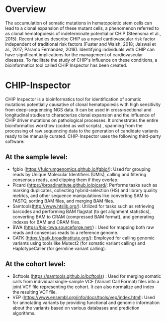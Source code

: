 # Overview
The accumulation of somatic mutations in hematopoietic stem cells can lead to a clonal expansion of these mutant cells, a phenomenon referred to as clonal hematopoiesis of indeterminate potential or CHIP (Steensma et al., 2015). Recent studies describe CHIP as a novel cardiovascular risk factor independent of traditional risk factors (Fuster and Walsh, 2018; Jaiswal et al., 2017; Páramo Fernández, 2018). Identifying individuals with CHIP can have significant implications for the management of cardiovascular diseases. To facilitate the study of CHIP's influence on these conditions, a bioinformatics tool called CHIP Inspector has been created.

# CHIP-Inspector

CHIP Inspector is a bioinformatics tool for identification of somatic mutations potentially causative of clonal hematopoiesis with high sensitivity from deep-sequencing NGS data. It can be used in cross-sectional and longitudinal studies to characterize clonal expansion and the influence of CHIP driver mutations on pathological processes. It orchestrates the entire bioinformatics workflow (coded as wdl scripts) , spanning from the processing of raw sequencing data to the generation of candidate variants ready to be manually curated. CHIP-Inspector uses the following third-party software:

## At the sample level:
- fgbio (https://fulcrumgenomics.github.io/fgbio/): Used for grouping reads by Unique Molecular Identifiers (UMIs), calling and filtering consensus reads, and clipping them if they overlap.
- Picard (https://broadinstitute.github.io/picard/: Performs tasks such as marking duplicates, collecting hybrid-selection (HS) and library quality metrics, and other sequence manipulations like converting SAM to FASTQ, sorting BAM files, and merging BAM files.
- Samtools(http://www.htslib.org/): Utilized for tasks such as retrieving barcodes and performing BAM flagstat (to get alignment statistics), converting BAM to CRAM (compressed BAM format), and generating indexes for BAM and CRAM files.
- BWA (https://bio-bwa.sourceforge.net/) : Used for mapping both raw reads and consensus reads to a reference genome.
- GATK (https://gatk.broadinstitute.org/): Employed for calling genomic variants using tools like Mutect2 (for somatic variant calling) and HaplotypeCaller (for germline variant calling).

## At the cohort level:
- Bcftools (https://samtools.github.io/bcftools) : Used for merging somatic calls from individual single-sample VCF (Variant Call Format) files into a joint VCF file representing the cohort. It can also normalize and index the resulting VCF file.
- VEP (https://www.ensembl.org/info/docs/tools/vep/index.html): Used for annotating variants by providing functional and genomic information about the variants based on various databases and prediction algorithms.
